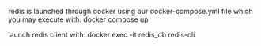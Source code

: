 redis is launched through docker using our docker-compose.yml file which you may execute with:
docker compose up

launch redis client with:
docker exec -it redis_db redis-cli